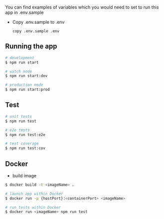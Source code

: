 You can find examples of variables which you would need to set to run this app in .env.sample

- Copy .env.sample to .env

  `copy .env.sample .env`

## Running the app

```bash
# development
$ npm run start

# watch mode
$ npm run start:dev

# production mode
$ npm run start:prod
```

## Test

```bash
# unit tests
$ npm run test

# e2e tests
$ npm run test:e2e

# test coverage
$ npm run test:cov
```

## Docker

- build image

```bash
$ docker build -t <imageName> .
```

```bash
# launch app within Docker
$ docker run -p {hostPort}:<containerPort> <imageName>

# run tests within Docker
$ docker run <imageName> npm run test
```